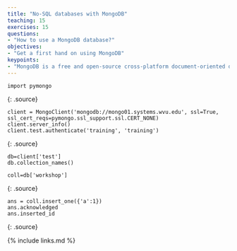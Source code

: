 ```yaml
---
title: "No-SQL databases with MongoDB"
teaching: 15
exercises: 15
questions:
- "How to use a MongoDB database?"
objectives:
- "Get a first hand on using MongoDB"
keypoints:
- "MongoDB is a free and open-source cross-platform document-oriented database program. It stores data in JSON-like documents and fits easily for storing research data"
---
```


~~~
import pymongo
~~~
{: .source}

~~~
client = MongoClient('mongodb://mongo01.systems.wvu.edu', ssl=True, ssl_cert_reqs=pymongo.ssl_support.ssl.CERT_NONE)
client.server_info()
client.test.authenticate('training', 'training')
~~~
{: .source}

~~~
db=client['test']
db.collection_names()

coll=db['workshop']
~~~
{: .source}

~~~
ans = coll.insert_one({'a':1})
ans.acknowledged
ans.inserted_id
~~~
{: .source}

{% include links.md %}
